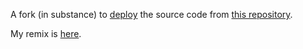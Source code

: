 A fork (in substance) to [deploy](https://random-mdn-page-deploy.vercel.app/) the source code from [this repository](https://github.com/healeycodes/random-mdn-page).

My remix is [here](https://github.com/3willows/random-html-attribute).